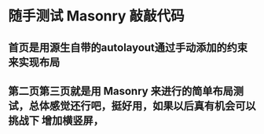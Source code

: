 
# 随手测试 Masonry 敲敲代码

## 首页是用源生自带的autolayout通过手动添加的约束来实现布局

## 第二页第三页就是用 Masonry 来进行的简单布局测试，总体感觉还行吧，挺好用，如果以后真有机会可以挑战下 增加横竖屏，
